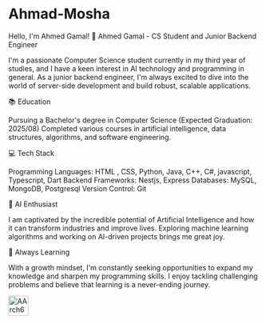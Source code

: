 # Ahmad-Mosha
Hello, I'm Ahmed Gamal! 👋 Ahmed Gamal - CS Student and Junior Backend Engineer

I'm a passionate Computer Science student currently in my third year of studies, and I have a keen interest in AI technology and programming in general. As a junior backend engineer, I'm always excited to dive into the world of server-side development and build robust, scalable applications.

📚 Education

Pursuing a Bachelor's degree in Computer Science (Expected Graduation: 2025/08) Completed various courses in artificial intelligence, data structures, algorithms, and software engineering.

💻 Tech Stack

Programming Languages: HTML , CSS, Python, Java, C++, C#, javascript, Typescript, Dart Backend Frameworks: Nestjs, Express Databases: MySQL, MongoDB, Postgresql Version Control: Git

🤖 AI Enthusiast

I am captivated by the incredible potential of Artificial Intelligence and how it can transform industries and improve lives. Exploring machine learning algorithms and working on AI-driven projects brings me great joy.

🌱 Always Learning

With a growth mindset, I'm constantly seeking opportunities to expand my knowledge and sharpen my programming skills. I enjoy tackling challenging problems and believe that learning is a never-ending journey.

<img src="https://cdn.jsdelivr.net/npm/devicon/aarch64@original.svg" alt="AArch64 Icon" height="40" width="40">
